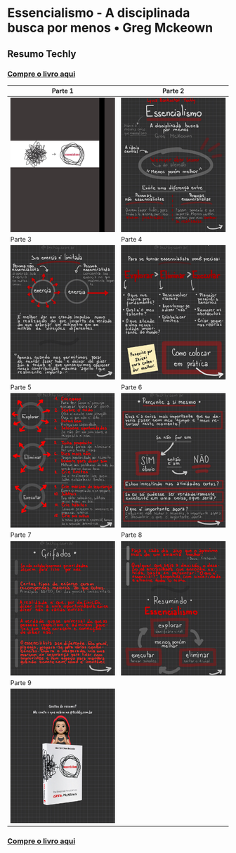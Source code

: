 # Essencialismo - A disciplinada busca por menos • Greg Mckeown

## Resumo Techly

### [Compre o livro aqui](https://amzn.to/3OB0ESL)

| Parte 1 | Parte 2 |
| --- |  --- |
| ![Resumo Techly • Essencialismo](https://github.com/lyssacavalcanti/resumos-livros/blob/main/Essencialismo/png/Essencialismo%20%E2%80%A2%20Resumo%20Techly%20%E2%80%A2%20Parte%201.png#:~:text=png?raw=true) | ![Resumo Techly • Essencialismo](https://github.com/lyssacavalcanti/resumos-livros/blob/main/Essencialismo/png/Essencialismo%20%E2%80%A2%20Resumo%20Techly%20%E2%80%A2%20Parte%202.png#:~:text=Parte%201.png?raw=true) |
| Parte 3 | Parte 4 |
| ![Resumo Techly • Essencialismo](https://github.com/lyssacavalcanti/resumos-livros/blob/main/Essencialismo/png/Essencialismo%20%E2%80%A2%20Resumo%20Techly%20%E2%80%A2%20Parte%203.png#:~:text=Parte%202.png-,Essencialismo,-%E2%80%A2%20Resumo%20Techly%20%E2%80%A2%20Parte?raw=true) | ![Resumo Techly • Essencialismo](https://github.com/lyssacavalcanti/resumos-livros/blob/main/Essencialismo/png/Essencialismo%20%E2%80%A2%20Resumo%20Techly%20%E2%80%A2%20Parte%204.png#:~:text=Parte%203.png-,Essencialismo,-%E2%80%A2%20Resumo%20Techly%20%E2%80%A2%20Parte?raw=true) |
| Parte 5 | Parte 6 |
| ![Resumo Techly • Essencialismo](https://github.com/lyssacavalcanti/resumos-livros/blob/main/Essencialismo/png/Essencialismo%20%E2%80%A2%20Resumo%20Techly%20%E2%80%A2%20Parte%205.png#:~:text=Parte%204.png-,Essencialismo,-%E2%80%A2%20Resumo%20Techly%20%E2%80%A2%20Parte?raw=true) | ![Resumo Techly • Essencialismo](https://github.com/lyssacavalcanti/resumos-livros/blob/main/Essencialismo/png/Essencialismo%20%E2%80%A2%20Resumo%20Techly%20%E2%80%A2%20Parte%206.png#:~:text=Parte%205.png-,Essencialismo,-%E2%80%A2%20Resumo%20Techly%20%E2%80%A2%20Parte?raw=true) |
| Parte 7 | Parte 8 |
| ![Resumo Techly • Essencialismo](https://github.com/lyssacavalcanti/resumos-livros/blob/main/Essencialismo/png/Essencialismo%20%E2%80%A2%20Resumo%20Techly%20%E2%80%A2%20Parte%207.png#:~:text=Parte%206.png-,Essencialismo,-%E2%80%A2%20Resumo%20Techly%20%E2%80%A2%20Parte?raw=true) | ![Resumo Techly • Essencialismo](https://github.com/lyssacavalcanti/resumos-livros/blob/main/Essencialismo/png/Essencialismo%20%E2%80%A2%20Resumo%20Techly%20%E2%80%A2%20Parte%208.png#:~:text=Parte%207.png-,Essencialismo,-%E2%80%A2%20Resumo%20Techly%20%E2%80%A2%20Parte?raw=true) |
| Parte 9 |
| ![Resumo Techly • Essencialismo](https://github.com/lyssacavalcanti/resumos-livros/blob/main/Essencialismo/png/Essencialismo%20%E2%80%A2%20Resumo%20Techly%20%E2%80%A2%20Parte%209.png#:~:text=Parte%208.png-,Essencialismo,-%E2%80%A2%20Resumo%20Techly%20%E2%80%A2%20Parte?raw=true) | 
### [Compre o livro aqui](https://amzn.to/3OB0ESL)
